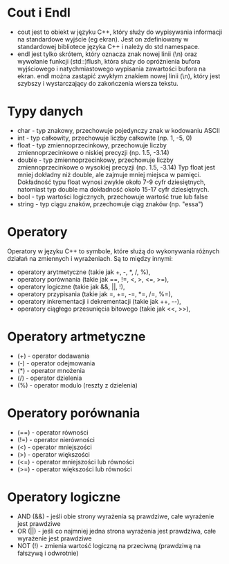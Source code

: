 # Cout i Endl
- cout jest to obiekt w języku C++, który służy do wypisywania informacji na standardowe wyjście (eg ekran). Jest on zdefiniowany w standardowej bibliotece języka C++ i należy do std namespace.
- endl jest tylko skrótem, który oznacza znak nowej linii (\n) oraz wywołanie funkcji (std::)flush, która służy do opróżnienia bufora wyjściowego i natychmiastowego wypisania zawartości bufora na ekran. endl można zastąpić zwykłym znakiem nowej linii (\n), który jest szybszy i wystarczający do zakończenia wiersza tekstu.

# Typy danych
- char - typ znakowy, przechowuje pojedynczy znak w kodowaniu ASCII
- int - typ całkowity, przechowuje liczby całkowite (np. 1, -5, 0)
- float - typ zmiennoprzecinkowy, przechowuje liczby zmiennoprzecinkowe o niskiej precyzji (np. 1.5, -3.14)
- double - typ zmiennoprzecinkowy, przechowuje liczby zmiennoprzecinkowe o wysokiej precyzji (np. 1.5, -3.14)
Typ float jest mniej dokładny niż double, ale zajmuje mniej miejsca w pamięci. Dokładność typu float wynosi zwykle około 7-9 cyfr dziesiętnych, natomiast typ double ma dokładność około 15-17 cyfr dziesiętnych.
- bool - typ wartości logicznych, przechowuje wartość true lub false
- string - typ ciągu znaków, przechowuje ciąg znaków (np. "essa")

# Operatory
Operatory w języku C++ to symbole, które służą do wykonywania różnych działań na zmiennych i wyrażeniach. Są to między innymi: 
- operatory arytmetyczne (takie jak +, -, *, /, %), 
- operatory porównania (takie jak ==, !=, <, >, <=, >=), 
- operatory logiczne (takie jak &&, ||, !), 
- operatory przypisania (takie jak =, +=, -=, *=, /=, %=), 
- operatory inkrementacji i dekrementacji (takie jak ++, --), 
- operatory ciągłego przesunięcia bitowego (takie jak <<, >>), 

# Operatory artmetyczne
- (+) - operator dodawania
- (-) - operator odejmowania
- (*) - operator mnożenia
- (/) - operator dzielenia
- (%) - operator modulo (reszty z dzielenia)

# Operatory porównania
- (==) - operator równości 
- (!=) - operator nierówności 
- (<) - operator mniejszości 
- (>) - operator większości 
- (<=) - operator mniejszości lub równości 
- (>=) - operator większości lub równości

# Operatory logiczne
- AND (&&) - jeśli obie strony wyrażenia są prawdziwe, całe wyrażenie jest prawdziwe
- OR (||) - jeśli co najmniej jedna strona wyrażenia jest prawdziwa, całe wyrażenie jest prawdziwe
- NOT (!) - zmienia wartość logiczną na przeciwną (prawdziwą na fałszywą i odwrotnie)